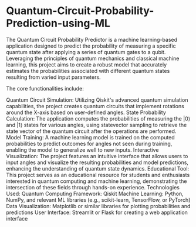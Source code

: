 # Quantum-Circuit-Probability-Prediction-using-ML

The Quantum Circuit Probability Predictor is a machine learning-based application designed to predict the probability of measuring a specific quantum state after applying a series of quantum gates to a qubit. Leveraging the principles of quantum mechanics and classical machine learning, this project aims to create a robust model that accurately estimates the probabilities associated with different quantum states resulting from varied input parameters.

The core functionalities include:

Quantum Circuit Simulation: Utilizing Qiskit's advanced quantum simulation capabilities, the project creates quantum circuits that implement rotations around the X-axis based on user-defined angles.
State Probability Calculation: The application computes the probabilities of measuring the |0⟩ and |1⟩ states for various angles, using statevector sampling to retrieve the state vector of the quantum circuit after the operations are performed.
Model Training: A machine learning model is trained on the computed probabilities to predict outcomes for angles not seen during training, enabling the model to generalize well to new inputs.
Interactive Visualization: The project features an intuitive interface that allows users to input angles and visualize the resulting probabilities and model predictions, enhancing the understanding of quantum state dynamics.
Educational Tool: This project serves as an educational resource for students and enthusiasts interested in quantum computing and machine learning, demonstrating the intersection of these fields through hands-on experience.
Technologies Used:
Quantum Computing Framework: Qiskit
Machine Learning: Python, NumPy, and relevant ML libraries (e.g., scikit-learn, TensorFlow, or PyTorch)
Data Visualization: Matplotlib or similar libraries for plotting probabilities and predictions
User Interface: Streamlit or Flask for creating a web application interface

